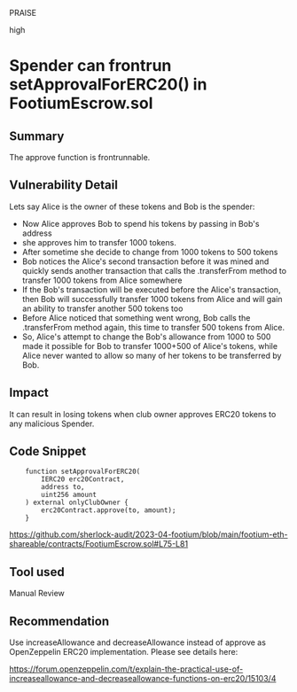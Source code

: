 PRAISE

high

# Spender can frontrun setApprovalForERC20() in  FootiumEscrow.sol

## Summary
The approve function is frontrunnable.

## Vulnerability Detail

Lets say Alice is the owner of these tokens and Bob is the spender:
- Now Alice approves Bob to spend his tokens by passing in Bob's address
- she approves him to transfer 1000 tokens.
- After sometime she decide to change from 1000 tokens to 500 tokens 
- Bob notices the Alice's second transaction before it was mined and quickly sends another transaction that calls the .transferFrom method to transfer 1000 tokens from Alice somewhere
- If the Bob's transaction will be executed before the Alice's transaction, then Bob will successfully transfer 1000 tokens from Alice and will gain an ability to transfer another 500 tokens too
- Before Alice noticed that something went wrong, Bob calls the .transferFrom method again, this time to transfer 500 tokens from  Alice.
- So, Alice's attempt to change the Bob's allowance from 1000 to 500 made it possible for Bob to transfer 1000+500 of Alice's tokens, while Alice never wanted to allow so many of her tokens to be transferred by Bob.

## Impact
It can result in losing tokens when club owner approves ERC20 tokens to any malicious Spender.
## Code Snippet
```solidity
    function setApprovalForERC20(
        IERC20 erc20Contract,
        address to,
        uint256 amount
    ) external onlyClubOwner {
        erc20Contract.approve(to, amount);
    }
```

https://github.com/sherlock-audit/2023-04-footium/blob/main/footium-eth-shareable/contracts/FootiumEscrow.sol#L75-L81
## Tool used

Manual Review

## Recommendation
Use increaseAllowance and decreaseAllowance instead of approve as OpenZeppelin ERC20 implementation. Please see details here:

https://forum.openzeppelin.com/t/explain-the-practical-use-of-increaseallowance-and-decreaseallowance-functions-on-erc20/15103/4